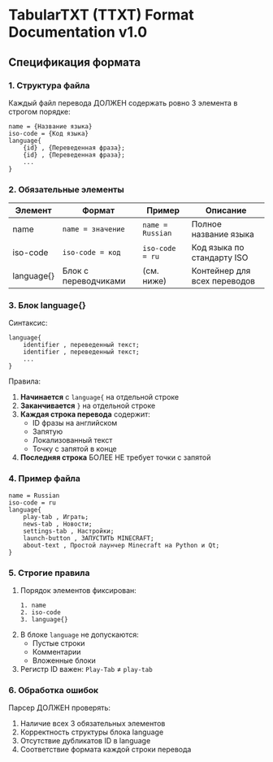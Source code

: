 # TabularTXT (TTXT) Format Documentation v1.0

## Спецификация формата

### 1. Структура файла
Каждый файл перевода ДОЛЖЕН содержать ровно 3 элемента в строгом порядке:
```ttxt
name = {Название языка}
iso-code = {Код языка}
language{
    {id} , {Переведенная фраза};
    {id} , {Переведенная фраза};
    ...
}
```

### 2. Обязательные элементы
| Элемент    | Формат              | Пример           | Описание                     |
|------------|---------------------|------------------|------------------------------|
| name       | `name = значение`   | `name = Russian` | Полное название языка        |
| iso-code   | `iso-code = код`    | `iso-code = ru`  | Код языка по стандарту ISO   |
| language{} | Блок с переводчиками | (см. ниже)       | Контейнер для всех переводов |

### 3. Блок language{}
Синтаксис:
```ttxt
language{
    identifier , переведенный текст;
    identifier , переведенный текст;
    ...
}
```

Правила:
1. **Начинается** с `language{` на отдельной строке
2. **Заканчивается** `}` на отдельной строке
3. **Каждая строка перевода** содержит:
   - ID фразы на английском
   - Запятую
   - Локализованный текст
   - Точку с запятой в конце
4. **Последняя строка** БОЛЕЕ НЕ требует точки с запятой

### 4. Пример файла
```ttxt
name = Russian
iso-code = ru
language{
    play-tab , Играть;
    news-tab , Новости;
    settings-tab , Настройки;
    launch-button , ЗАПУСТИТЬ MINECRAFT;
    about-text , Простой лаунчер Minecraft на Python и Qt;
}
```

### 5. Строгие правила
1. Порядок элементов фиксирован:
   ```plaintext
   1. name
   2. iso-code
   3. language{}
   ```
2. В блоке `language` не допускаются:
   - Пустые строки
   - Комментарии
   - Вложенные блоки
3. Регистр ID важен: `Play-Tab` ≠ `play-tab`

### 6. Обработка ошибок
Парсер ДОЛЖЕН проверять:
1. Наличие всех 3 обязательных элементов
2. Корректность структуры блока language
3. Отсутствие дубликатов ID в language
4. Соответствие формата каждой строки перевода
